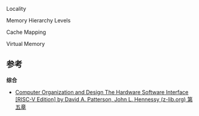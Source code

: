 Locality

Memory Hierarchy Levels

Cache Mapping

Virtual Memory

## 参考

**综合**

+ [Computer Organization and Design The Hardware Software Interface [RISC-V Edition] by David A. Patterson, John L. Hennessy (z-lib.org) 第五章]()

